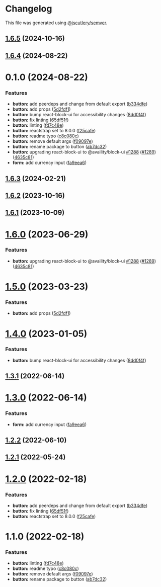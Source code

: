 # Changelog

This file was generated using [@jscutlery/semver](https://github.com/jscutlery/semver).

## [1.6.5](https://github.com/Availity/availity-react/compare/@availity/button@1.6.4...@availity/button@1.6.5) (2024-10-16)



## [1.6.4](https://github.com/Availity/availity-react/compare/@availity/button@1.6.3...@availity/button@1.6.4) (2024-08-22)



# 0.1.0 (2024-08-22)


### Features

* **button:** add peerdeps and change from default export ([b334dfe](https://github.com/Availity/availity-react/commit/b334dfec731f28b5d0a665e4b9a02f637b81c6ec))
* **button:** add props ([5d2fdf1](https://github.com/Availity/availity-react/commit/5d2fdf190b456b988b81e5ad4b2a572085a2f21a))
* **button:** bump react-block-ui for accessibility changes ([8dd0f4f](https://github.com/Availity/availity-react/commit/8dd0f4fc4276a850aee84b25cc22e074853962ba))
* **button:** fix linting ([65df51f](https://github.com/Availity/availity-react/commit/65df51f8c8c8d6c2f2e61b565f65ff0f802f4ef8))
* **button:** linting ([fd7c48e](https://github.com/Availity/availity-react/commit/fd7c48eda0e4be9ee81d4ee18a9eeaca0cd1526f))
* **button:** reactstrap set to 8.0.0 ([f25cafe](https://github.com/Availity/availity-react/commit/f25cafee16a03e9fef4def282c5ea38866c5db32))
* **button:** readme typo ([c8c080c](https://github.com/Availity/availity-react/commit/c8c080c294e4f73169fc9d4d87d459897d81fe74))
* **button:** remove default args ([f09097e](https://github.com/Availity/availity-react/commit/f09097ead946cb8e55b4d8b5ad85e4f66bba7064))
* **button:** rename package to button ([ab7dc32](https://github.com/Availity/availity-react/commit/ab7dc32a2bf80f47085029377dd4d05010c51d87))
* **button:** upgrading react-block-ui to @availity/block-ui [#1288](https://github.com/Availity/availity-react/issues/1288) ([#1289](https://github.com/Availity/availity-react/issues/1289)) ([4635c81](https://github.com/Availity/availity-react/commit/4635c8158f5f2cd6c3c37c4c288700719b262722))
* **form:** add currency input ([fa9eea6](https://github.com/Availity/availity-react/commit/fa9eea6a3b3dd2ef741a0658c102e36c6db5288c))



## [1.6.3](https://github.com/Availity/availity-react/compare/@availity/button@1.6.2...@availity/button@1.6.3) (2024-02-21)



## [1.6.2](https://github.com/Availity/availity-react/compare/@availity/button@1.6.1...@availity/button@1.6.2) (2023-10-16)



## [1.6.1](https://github.com/Availity/availity-react/compare/@availity/button@1.6.0...@availity/button@1.6.1) (2023-10-09)



# [1.6.0](https://github.com/Availity/availity-react/compare/@availity/button@1.5.0...@availity/button@1.6.0) (2023-06-29)


### Features

* **button:** upgrading react-block-ui to @availity/block-ui [#1288](https://github.com/Availity/availity-react/issues/1288) ([#1289](https://github.com/Availity/availity-react/issues/1289)) ([4635c81](https://github.com/Availity/availity-react/commit/4635c8158f5f2cd6c3c37c4c288700719b262722))



# [1.5.0](https://github.com/Availity/availity-react/compare/@availity/button@1.4.0...@availity/button@1.5.0) (2023-03-23)


### Features

* **button:** add props ([5d2fdf1](https://github.com/Availity/availity-react/commit/5d2fdf190b456b988b81e5ad4b2a572085a2f21a))



# [1.4.0](https://github.com/Availity/availity-react/compare/@availity/button@1.3.1...@availity/button@1.4.0) (2023-01-05)


### Features

* **button:** bump react-block-ui for accessibility changes ([8dd0f4f](https://github.com/Availity/availity-react/commit/8dd0f4fc4276a850aee84b25cc22e074853962ba))



## [1.3.1](https://github.com/Availity/availity-react/compare/@availity/button@1.3.0...@availity/button@1.3.1) (2022-06-14)



# [1.3.0](https://github.com/Availity/availity-react/compare/@availity/button@1.2.2...@availity/button@1.3.0) (2022-06-14)


### Features

* **form:** add currency input ([fa9eea6](https://github.com/Availity/availity-react/commit/fa9eea6a3b3dd2ef741a0658c102e36c6db5288c))



## [1.2.2](https://github.com/Availity/availity-react/compare/@availity/button@1.2.1...@availity/button@1.2.2) (2022-06-10)



## [1.2.1](https://github.com/Availity/availity-react/compare/@availity/button@1.2.0...@availity/button@1.2.1) (2022-05-24)



# [1.2.0](https://github.com/Availity/availity-react/compare/@availity/button@1.1.0...@availity/button@1.2.0) (2022-02-18)


### Features

* **button:** add peerdeps and change from default export ([b334dfe](https://github.com/Availity/availity-react/commit/b334dfec731f28b5d0a665e4b9a02f637b81c6ec))
* **button:** fix linting ([65df51f](https://github.com/Availity/availity-react/commit/65df51f8c8c8d6c2f2e61b565f65ff0f802f4ef8))
* **button:** reactstrap set to 8.0.0 ([f25cafe](https://github.com/Availity/availity-react/commit/f25cafee16a03e9fef4def282c5ea38866c5db32))





# 1.1.0 (2022-02-18)


### Features

* **button:** linting ([fd7c48e](https://github.com/Availity/availity-react/commit/fd7c48eda0e4be9ee81d4ee18a9eeaca0cd1526f))
* **button:** readme typo ([c8c080c](https://github.com/Availity/availity-react/commit/c8c080c294e4f73169fc9d4d87d459897d81fe74))
* **button:** remove default args ([f09097e](https://github.com/Availity/availity-react/commit/f09097ead946cb8e55b4d8b5ad85e4f66bba7064))
* **button:** rename package to button ([ab7dc32](https://github.com/Availity/availity-react/commit/ab7dc32a2bf80f47085029377dd4d05010c51d87))
